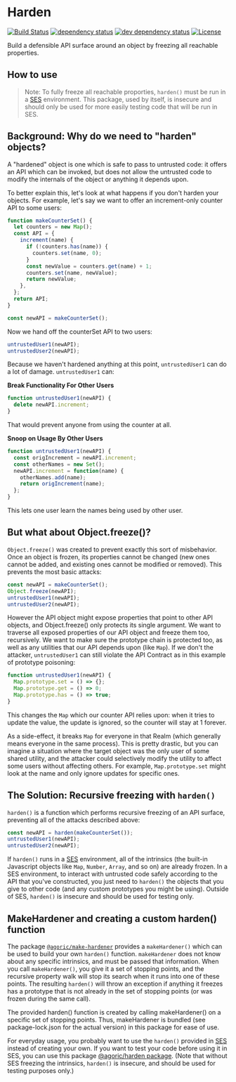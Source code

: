 # Harden

[![Build Status][circleci-svg]][circleci-url]
[![dependency status][deps-svg]][deps-url]
[![dev dependency status][dev-deps-svg]][dev-deps-url]
[![License][license-image]][license-url]

Build a defensible API surface around an object by freezing all reachable properties.

## How to use

> Note: To fully freeze all reachable proporties, `harden()` must be run in a [SES](https://github.com/Agoric/SES) environment. This package, used by itself, is insecure and should only be used for more easily testing code that will be run in SES.

## Background: Why do we need to "harden" objects?

A "hardened" object is one which is safe to pass to untrusted code: it offers an API which can be invoked, but does not allow the untrusted code to modify the internals of the object or anything it depends upon.

To better explain this, let's look at what happens if you don't harden your objects. For example, let's say we want to offer an increment-only counter API to some users:

```js
function makeCounterSet() {
  let counters = new Map();
  const API = {
    increment(name) {
      if (!counters.has(name)) {
        counters.set(name, 0);
      }
      const newValue = counters.get(name) + 1;
      counters.set(name, newValue);
      return newValue;
    },
  };
  return API;
}

const newAPI = makeCounterSet();
```

Now we hand off the counterSet API to two users:

```js
untrustedUser1(newAPI);
untrustedUser2(newAPI);
```

Because we haven't hardened anything at this point, `untrustedUser1` can do a lot of damage. `untrustedUser1` can:

**Break Functionality For Other Users**

```js
function untrustedUser1(newAPI) {
  delete newAPI.increment;
}
```

That would prevent anyone from using the counter at all.

**Snoop on Usage By Other Users**

```js
function untrustedUser1(newAPI) {
  const origIncrement = newAPI.increment;
  const otherNames = new Set();
  newAPI.increment = function(name) {
    otherNames.add(name);
    return origIncrement(name);
  };
}
```

This lets one user learn the names being used by other user.

## But what about Object.freeze()?

`Object.freeze()` was created to prevent exactly this sort of misbehavior. Once an object is frozen, its properties cannot be changed (new ones cannot be added, and existing ones cannot be modified or removed). This prevents the most basic attacks:

```js
const newAPI = makeCounterSet();
Object.freeze(newAPI);
untrustedUser1(newAPI);
untrustedUser2(newAPI);
```

However the API object might expose properties that point to other API objects, and Object.freeze() only protects its single argument. We want to traverse all exposed properties of our API object and freeze them too, recursively. We want to make sure the prototype chain is protected too, as well as any utilities that our API depends upon (like `Map`). If we don't the attacker, `untrustedUser1` can still violate the API Contract as in this example of prototype poisoning:

```js
function untrustedUser1(newAPI) {
  Map.prototype.set = () => {};
  Map.prototype.get = () => 0;
  Map.prototype.has = () => true;
}
```

This changes the `Map` which our counter API relies upon: when it tries to update the value, the update is ignored, so the counter will stay at 1 forever.

As a side-effect, it breaks `Map` for everyone in that Realm (which generally means everyone in the same process). This is pretty drastic, but you can imagine a situation where the target object was the only user of some shared utility, and the attacker could selectively modify the utility to affect some users without affecting others. For example, `Map.prototype.set` might look at the name and only ignore updates for specific ones.

## The Solution: Recursive freezing with `harden()`

`harden()` is a function which performs recursive freezing of an API surface, preventing all of the attacks described above:

```js
const newAPI = harden(makeCounterSet());
untrustedUser1(newAPI);
untrustedUser2(newAPI);
```

If `harden()` runs in a [SES](https://github.com/Agoric/SES) environment, all of the intrinsics (the built-in Javascript objects like `Map`, `Number`, `Array`, and so on) are already frozen. In a SES environment, to interact with untrusted code safely according to the API that you've constructed, you just need to `harden()` the objects that you give to other code (and any custom prototypes you might be using). Outside of SES, `harden()` is insecure and should be used for testing only.


## MakeHardener and creating a custom harden() function

The package [`@agoric/make-hardener`](https://www.npmjs.com/package/@agoric/make-hardener) provides a `makeHardener()` which can be used to build your own `harden()` function. `makeHardener` does not know about any specific intrinsics, and must be passed that information. When you call `makeHardener()`, you give it a set of stopping points, and the recursive property walk will stop its search when it runs into one of these points. The resulting `harden()` will throw an exception if anything it freezes has a prototype that is not already in the set of stopping points (or was frozen during the same call).

The provided harden() function is created by calling makeHardener() on a specific set of stopping points. Thus, makeHardener is bundled (see package-lock.json for the actual version) in this package for ease of use. 

For everyday usage, you probably want to use the `harden()` provided in [SES](https://github.com/Agoric/SES) instead of creating your own. If you want to test your code before using it in SES, you can use this package [@agoric/harden package](https://github.com/Agoric/Harden). (Note that without SES freezing the intrinsics, `harden()` is insecure, and should be used for testing purposes only.)

[circleci-svg]: https://circleci.com/gh/Agoric/harden.svg?style=svg
[circleci-url]: https://circleci.com/gh/Agoric/harden
[deps-svg]: https://david-dm.org/Agoric/Harden.svg
[deps-url]: https://david-dm.org/Agoric/Harden
[dev-deps-svg]: https://david-dm.org/Agoric/Harden/dev-status.svg
[dev-deps-url]: https://david-dm.org/Agoric/Harden?type=dev
[license-image]: https://img.shields.io/badge/License-Apache%202.0-blue.svg
[license-url]: LICENSE
